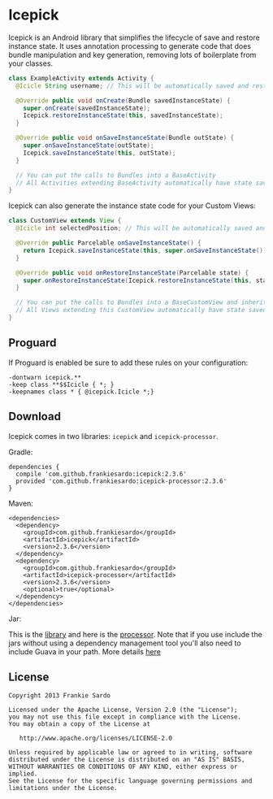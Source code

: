 Icepick
============

Icepick is an Android library that simplifies the lifecycle of save and restore instance state.
It uses annotation processing to generate code that does bundle manipulation and key generation, removing lots of boilerplate from your classes.

```java
class ExampleActivity extends Activity {
  @Icicle String username; // This will be automatically saved and restored

  @Override public void onCreate(Bundle savedInstanceState) {
    super.onCreate(savedInstanceState);
    Icepick.restoreInstanceState(this, savedInstanceState);
  }

  @Override public void onSaveInstanceState(Bundle outState) {
    super.onSaveInstanceState(outState);
    Icepick.saveInstanceState(this, outState);
  }

  // You can put the calls to Bundles into a BaseActivity
  // All Activities extending BaseActivity automatically have state saved/restored
}
```

Icepick can also generate the instance state code for your Custom Views:

```java
class CustomView extends View {
  @Icicle int selectedPosition; // This will be automatically saved and restored

  @Override public Parcelable onSaveInstanceState() {
    return Icepick.saveInstanceState(this, super.onSaveInstanceState());
  }

  @Override public void onRestoreInstanceState(Parcelable state) {
    super.onRestoreInstanceState(Icepick.restoreInstanceState(this, state));
  }

  // You can put the calls to Bundles into a BaseCustomView and inherit from it
  // All Views extending this CustomView automatically have state saved/restored
}
```


Proguard
--------

If Proguard is enabled be sure to add these rules on your configuration:

```
-dontwarn icepick.**
-keep class **$$Icicle { *; }
-keepnames class * { @icepick.Icicle *;}
```

Download
--------

Icepick comes in two libraries: `icepick` and `icepick-processor`.

Gradle:

```
dependencies {
  compile 'com.github.frankiesardo:icepick:2.3.6'
  provided 'com.github.frankiesardo:icepick-processor:2.3.6'
}
```

Maven:

```
<dependencies>
  <dependency>
    <groupId>com.github.frankiesardo</groupId>
    <artifactId>icepick</artifactId>
    <version>2.3.6</version>
  </dependency>
  <dependency>
    <groupId>com.github.frankiesardo</groupId>
    <artifactId>icepick-processor</artifactId>
    <version>2.3.6</version>
    <optional>true</optional>
  </dependency>
</dependencies>
```

Jar:

This is the [library](http://search.maven.org/remotecontent?filepath=com/github/frankiesardo/icepick/2.3.6/icepick-2.3.6.jar) and here is the [processor](http://search.maven.org/remotecontent?filepath=com/github/frankiesardo/icepick-processor/2.3.6/icepick-processor-2.3.6.jar). Note that if you use include the jars without using a dependency management tool you'll also need to include Guava in your path. More details [here](https://github.com/frankiesardo/icepick/issues/17)

License
-------

    Copyright 2013 Frankie Sardo

    Licensed under the Apache License, Version 2.0 (the "License");
    you may not use this file except in compliance with the License.
    You may obtain a copy of the License at

       http://www.apache.org/licenses/LICENSE-2.0

    Unless required by applicable law or agreed to in writing, software
    distributed under the License is distributed on an "AS IS" BASIS,
    WITHOUT WARRANTIES OR CONDITIONS OF ANY KIND, either express or implied.
    See the License for the specific language governing permissions and
    limitations under the License.
